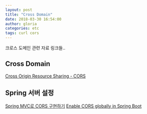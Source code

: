```yaml
---
layout: post
title: "Cross Domain"
date: 2018-03-30 16:54:00
author: gloria
categories: etc
tags: curl cors
---
```


크로스 도메인 관련 자료 링크들..


## Cross Domain
[Cross Origin Resource Sharing - CORS](https://homoefficio.github.io/2015/07/21/Cross-Origin-Resource-Sharing/)

## Spring 서버 설정
[Spring MVC로 CORS 구현하기](https://medium.com/@breadmj/spring-mvc%EB%A1%9C-cors-%EA%B5%AC%ED%98%84%ED%95%98%EA%B8%B0-4fbe583c01c1)
[Enable CORS globally in Spring Boot](https://blog.rimon.xyz/2017/08/enable-cors-globally-in-spring-boot.html)

